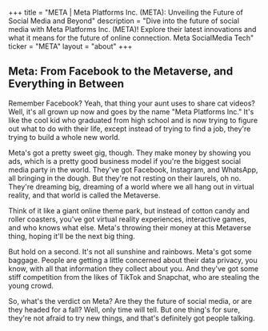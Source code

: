 +++
title = "META |  Meta Platforms Inc. (META): Unveiling the Future of Social Media and Beyond"
description = "Dive into the future of social media with Meta Platforms Inc. (META)! Explore their latest innovations and what it means for the future of online connection.  Meta SocialMedia Tech"
ticker = "META"
layout = "about"
+++

        


## Meta: From Facebook to the Metaverse, and Everything in Between

Remember Facebook? Yeah, that thing your aunt uses to share cat videos? Well, it's all grown up now and goes by the name "Meta Platforms Inc."  It's like the cool kid who graduated from high school and is now trying to figure out what to do with their life, except instead of trying to find a job, they're trying to build a whole new world. 

Meta's got a pretty sweet gig, though. They make money by showing you ads, which is a pretty good business model if you're the biggest social media party in the world. They've got Facebook, Instagram, and WhatsApp, all bringing in the dough. But they're not resting on their laurels, oh no. They're dreaming big, dreaming of a world where we all hang out in virtual reality, and that world is called the Metaverse. 

Think of it like a giant online theme park, but instead of cotton candy and roller coasters, you've got virtual reality experiences, interactive games, and who knows what else. Meta's throwing their money at this Metaverse thing, hoping it'll be the next big thing. 

But hold on a second. It's not all sunshine and rainbows. Meta's got some baggage. People are getting a little concerned about their data privacy, you know, with all that information they collect about you. And they've got some stiff competition from the likes of TikTok and Snapchat, who are stealing the young crowd. 

So, what's the verdict on Meta? Are they the future of social media, or are they headed for a fall? Well, only time will tell. But one thing's for sure, they're not afraid to try new things, and that's definitely got people talking. 

        